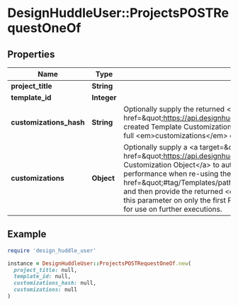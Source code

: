 # DesignHuddleUser::ProjectsPOSTRequestOneOf

## Properties

| Name | Type | Description | Notes |
| ---- | ---- | ----------- | ----- |
| **project_title** | **String** |  | [optional] |
| **template_id** | **Integer** |  |  |
| **customizations_hash** | **String** | Optionally supply the returned &lt;em&gt;object_hash&lt;/em&gt; of a &lt;a target&#x3D;\&quot;_parent\&quot; href&#x3D;\&quot;https://api.designhuddle.com/doc/Using_Template_Customization_Objects.pdf\&quot;&gt;previously created Template Customization Object&lt;/a&gt; to automatically customize/populate this Template per user. The full &lt;em&gt;customizations&lt;/em&gt; object will be ignored if this field is supplied. | [optional] |
| **customizations** | **Object** | Optionally supply a &lt;a target&#x3D;\&quot;_parent\&quot; href&#x3D;\&quot;https://api.designhuddle.com/doc/Template_Customization_Objects.pdf\&quot;&gt;Template Customization Object&lt;/a&gt; to automatically customize/populate this Template per user. To improve performance when re-using the same object on multiple Project creations, &lt;a href&#x3D;\&quot;#tag/Templates/paths/~1template~1customization-objects/post\&quot;&gt;store the object&lt;/a&gt; first and then provide the returned &lt;em&gt;object_hash&lt;/em&gt; instead. This can also be accomplished by passing in this parameter on only the first Project creation and storing the returned &lt;em&gt;customizations_hash&lt;/em&gt; field for use on further executions.  | [optional] |

## Example

```ruby
require 'design_huddle_user'

instance = DesignHuddleUser::ProjectsPOSTRequestOneOf.new(
  project_title: null,
  template_id: null,
  customizations_hash: null,
  customizations: null
)
```

